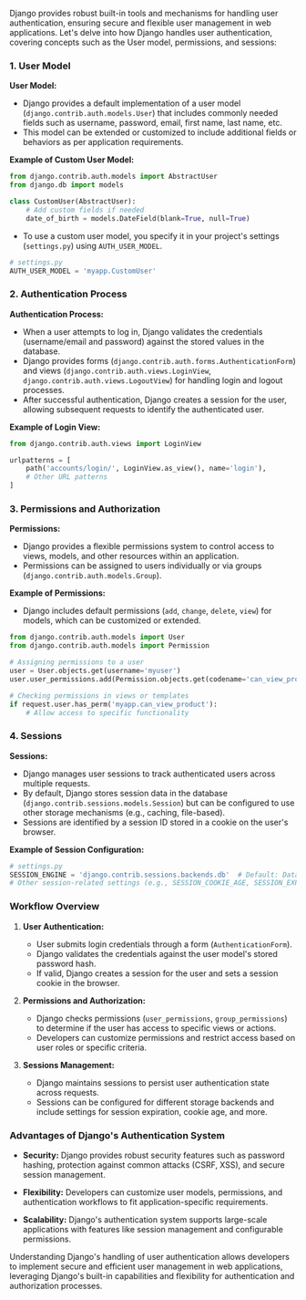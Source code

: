 Django provides robust built-in tools and mechanisms for handling user authentication, ensuring secure and flexible user management in web applications. Let's delve into how Django handles user authentication, covering concepts such as the User model, permissions, and sessions:

### 1. User Model

**User Model:** 
- Django provides a default implementation of a user model (`django.contrib.auth.models.User`) that includes commonly needed fields such as username, password, email, first name, last name, etc.
- This model can be extended or customized to include additional fields or behaviors as per application requirements.

**Example of Custom User Model:**

```python
from django.contrib.auth.models import AbstractUser
from django.db import models

class CustomUser(AbstractUser):
    # Add custom fields if needed
    date_of_birth = models.DateField(blank=True, null=True)
```

- To use a custom user model, you specify it in your project's settings (`settings.py`) using `AUTH_USER_MODEL`.

```python
# settings.py
AUTH_USER_MODEL = 'myapp.CustomUser'
```

### 2. Authentication Process

**Authentication Process:**
- When a user attempts to log in, Django validates the credentials (username/email and password) against the stored values in the database.
- Django provides forms (`django.contrib.auth.forms.AuthenticationForm`) and views (`django.contrib.auth.views.LoginView`, `django.contrib.auth.views.LogoutView`) for handling login and logout processes.
- After successful authentication, Django creates a session for the user, allowing subsequent requests to identify the authenticated user.

**Example of Login View:**

```python
from django.contrib.auth.views import LoginView

urlpatterns = [
    path('accounts/login/', LoginView.as_view(), name='login'),
    # Other URL patterns
]
```

### 3. Permissions and Authorization

**Permissions:**
- Django provides a flexible permissions system to control access to views, models, and other resources within an application.
- Permissions can be assigned to users individually or via groups (`django.contrib.auth.models.Group`).

**Example of Permissions:**
- Django includes default permissions (`add`, `change`, `delete`, `view`) for models, which can be customized or extended.

```python
from django.contrib.auth.models import User
from django.contrib.auth.models import Permission

# Assigning permissions to a user
user = User.objects.get(username='myuser')
user.user_permissions.add(Permission.objects.get(codename='can_view_product'))

# Checking permissions in views or templates
if request.user.has_perm('myapp.can_view_product'):
    # Allow access to specific functionality
```

### 4. Sessions

**Sessions:**
- Django manages user sessions to track authenticated users across multiple requests.
- By default, Django stores session data in the database (`django.contrib.sessions.models.Session`) but can be configured to use other storage mechanisms (e.g., caching, file-based).
- Sessions are identified by a session ID stored in a cookie on the user's browser.

**Example of Session Configuration:**

```python
# settings.py
SESSION_ENGINE = 'django.contrib.sessions.backends.db'  # Default: Database-backed sessions
# Other session-related settings (e.g., SESSION_COOKIE_AGE, SESSION_EXPIRE_AT_BROWSER_CLOSE)
```

### Workflow Overview

1. **User Authentication:**
   - User submits login credentials through a form (`AuthenticationForm`).
   - Django validates the credentials against the user model's stored password hash.
   - If valid, Django creates a session for the user and sets a session cookie in the browser.

2. **Permissions and Authorization:**
   - Django checks permissions (`user_permissions`, `group_permissions`) to determine if the user has access to specific views or actions.
   - Developers can customize permissions and restrict access based on user roles or specific criteria.

3. **Sessions Management:**
   - Django maintains sessions to persist user authentication state across requests.
   - Sessions can be configured for different storage backends and include settings for session expiration, cookie age, and more.

### Advantages of Django's Authentication System

- **Security:** Django provides robust security features such as password hashing, protection against common attacks (CSRF, XSS), and secure session management.
  
- **Flexibility:** Developers can customize user models, permissions, and authentication workflows to fit application-specific requirements.
  
- **Scalability:** Django's authentication system supports large-scale applications with features like session management and configurable permissions.

Understanding Django's handling of user authentication allows developers to implement secure and efficient user management in web applications, leveraging Django's built-in capabilities and flexibility for authentication and authorization processes.